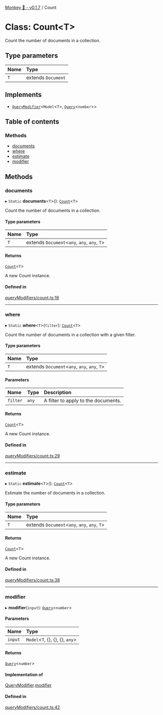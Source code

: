 [Monkey 🐒 - v0.1.7](../README.md) / Count

# Class: Count<T\>

Count the number of documents in a collection.

## Type parameters

| Name | Type |
| :------ | :------ |
| `T` | extends `Document` |

## Implements

- [`QueryModifier`](../interfaces/QueryModifier.md)<`Model`<`T`\>, [`Query`](../interfaces/Query.md)<`number`\>\>

## Table of contents

### Methods

- [documents](Count.md#documents)
- [where](Count.md#where)
- [estimate](Count.md#estimate)
- [modifier](Count.md#modifier)

## Methods

### documents

▸ `Static` **documents**<`T`\>(): [`Count`](Count.md)<`T`\>

Count the number of documents in a collection.

#### Type parameters

| Name | Type |
| :------ | :------ |
| `T` | extends `Document`<`any`, `any`, `any`, `T`\> |

#### Returns

[`Count`](Count.md)<`T`\>

A new Count instance.

#### Defined in

[queryModifiers/count.ts:18](https://github.com/bpisano/monkey/blob/4b4580e/src/queryModifiers/count.ts#L18)

___

### where

▸ `Static` **where**<`T`\>(`filter`): [`Count`](Count.md)<`T`\>

Count the number of documents in a collection with a given filter.

#### Type parameters

| Name | Type |
| :------ | :------ |
| `T` | extends `Document`<`any`, `any`, `any`, `T`\> |

#### Parameters

| Name | Type | Description |
| :------ | :------ | :------ |
| `filter` | `any` | A filter to apply to the documents. |

#### Returns

[`Count`](Count.md)<`T`\>

A new Count instance.

#### Defined in

[queryModifiers/count.ts:29](https://github.com/bpisano/monkey/blob/4b4580e/src/queryModifiers/count.ts#L29)

___

### estimate

▸ `Static` **estimate**<`T`\>(): [`Count`](Count.md)<`T`\>

Estimate the number of documents in a collection.

#### Type parameters

| Name | Type |
| :------ | :------ |
| `T` | extends `Document`<`any`, `any`, `any`, `T`\> |

#### Returns

[`Count`](Count.md)<`T`\>

A new Count instance.

#### Defined in

[queryModifiers/count.ts:38](https://github.com/bpisano/monkey/blob/4b4580e/src/queryModifiers/count.ts#L38)

___

### modifier

▸ **modifier**(`input`): [`Query`](../interfaces/Query.md)<`number`\>

#### Parameters

| Name | Type |
| :------ | :------ |
| `input` | `Model`<`T`, {}, {}, {}, `any`\> |

#### Returns

[`Query`](../interfaces/Query.md)<`number`\>

#### Implementation of

[QueryModifier](../interfaces/QueryModifier.md).[modifier](../interfaces/QueryModifier.md#modifier)

#### Defined in

[queryModifiers/count.ts:42](https://github.com/bpisano/monkey/blob/4b4580e/src/queryModifiers/count.ts#L42)
